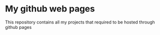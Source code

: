 
# My github web pages

This repository contains all my projects that required to be hosted through github pages

